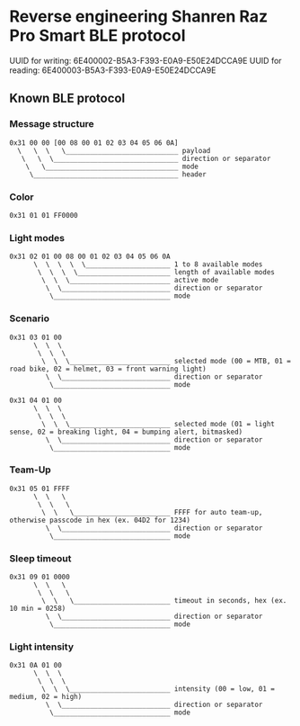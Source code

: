 
# Reverse engineering Shanren Raz Pro Smart BLE protocol

UUID for writing: 6E400002-B5A3-F393-E0A9-E50E24DCCA9E
UUID for reading: 6E400003-B5A3-F393-E0A9-E50E24DCCA9E

## Known BLE protocol

### Message structure
```
0x31 00 00 [00 08 00 01 02 03 04 05 06 0A]
  \   \  \   \____________________________ payload
   \   \  \_______________________________ direction or separator
    \   \_________________________________ mode
     \____________________________________ header
```

### Color
```
0x31 01 01 FF0000
```

### Light modes
```
0x31 02 01 00 08 00 01 02 03 04 05 06 0A
      \  \  \  \  \_____________________ 1 to 8 available modes
       \  \  \  \_______________________ length of available modes
        \  \  \_________________________ active mode
         \  \___________________________ direction or separator
          \_____________________________ mode
```

### Scenario
```
0x31 03 01 00
      \  \  \
       \  \  \  
        \  \  \_________________________ selected mode (00 = MTB, 01 = road bike, 02 = helmet, 03 = front warning light)
         \  \___________________________ direction or separator
          \_____________________________ mode
```

```
0x31 04 01 00
      \  \  \
       \  \  \  
        \  \  \_________________________ selected mode (01 = light sense, 02 = breaking light, 04 = bumping alert, bitmasked)
         \  \___________________________ direction or separator
          \_____________________________ mode
```

### Team-Up
```
0x31 05 01 FFFF
      \  \   \
       \  \   \  
        \  \   \________________________ FFFF for auto team-up, otherwise passcode in hex (ex. 04D2 for 1234)
         \  \___________________________ direction or separator
          \_____________________________ mode
```
### Sleep timeout
```
0x31 09 01 0000
      \  \   \
       \  \   \  
        \  \   \________________________ timeout in seconds, hex (ex. 10 min = 0258)
         \  \___________________________ direction or separator
          \_____________________________ mode
```

### Light intensity
```
0x31 0A 01 00
      \  \  \
       \  \  \  
        \  \  \_________________________ intensity (00 = low, 01 = medium, 02 = high)
         \  \___________________________ direction or separator
          \_____________________________ mode
```
